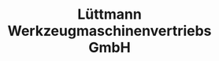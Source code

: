---
title: "Lüttmann Werkzeugmaschinenvertriebs GmbH"
url: /rheine/luettmann-werkzeugmaschinenvertriebs-gmbh/
shop: Eisenwaren
---